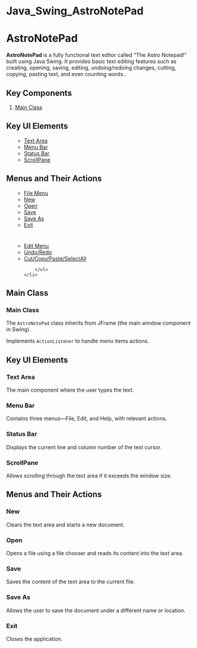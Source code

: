 # Java_Swing_AstroNotePad

<!DOCTYPE html>
<html>

<body>

<h1>AstroNotePad</h1>

<p><strong> AstroNotePad </strong> is a fully functional text editor called "The Astro Notepad!" built using Java Swing. It provides basic text editing features such as creating, opening, saving, editing, undoing/redoing changes, cutting, copying, pasting text, and even counting words..
  
<h2>Key Components</h2>

<ol>
   <li><a href="#classes">Main Class</a></li>
</ol>

<h2>Key UI Elements</h2>

<ol>
        <ul>
            <li><a href=“#textarea”>Text Area</a></li>
            <li><a href=“#menubar”>Menu Bar</a></li>
            <li><a href=“#statusbar”>Status Bar</a></li>
            <li><a href=“#scrollpane”>ScrollPane</a></li>
        </ul>
    </li>
</ol>

<h2>Menus and Their Actions</h2>

<ol>
        <ul>
            <li><a href=“#filemenu”>File Menu</a></li>
            	<li><a href=“#new”>New</a></li>
            	<li><a href=“#open”>Open</a></li>
            	<li><a href=“#save”>Save</a></li>
            	<li><a href=“#saveas”>Save As</a></li>
            	<li><a href=“#exit”>Exit</a></li>
          <h1></h1>
		        <li><a href=“#editmenu”>Edit Menu</a></li>
            	<li><a href=“#undo/redo”>Undo/Redo</a></li>
            	<li><a href=“#cut/copy/paste/selectall”>Cut/Copy/Paste/SelectAll</a></li>
            	
        </ul>
    </li>
</ol>



<h2 id=“mainclass”>Main Class</h2>

<h3 id=“main class”>Main Class</h3>
<p>The <code>AstroNotePad</code> class inherits from JFrame (the main window component in Swing).</p>
<p>Implements <code>ActionListener</code> to handle menu items actions.</p>


<h2 id=“keyuielements”>Key UI Elements</h2>

<h3 id=“textarea”>Text Area</h3>
<p>The main component where the user types the text.</p>

<h3 id=“menubar”>Menu Bar</h3>
<p>Contains three menus—File, Edit, and Help, with relevant actions.</p>

<h3 id=“statusbar”>Status Bar</h3>
<p>Displays the current line and column number of the text cursor.</p>

<h3 id=“scrollpane”>ScrollPane</h3>
<p>Allows scrolling through the text area if it exceeds the window size.</p>


<h2 id=“keyuielements”>Menus and Their Actions</h2>

<h3 id=“new”>New</h3>
<p>Clears the text area and starts a new document.</p>

<h3 id=“open”>Open</h3>
<p>Opens a file using a file chooser and reads its content into the text area.</p>

<h3 id=“save”>Save</h3>
<p>Saves the content of the text area to the current file.</p>

<h3 id=“saveas”>Save As</h3>
<p>Allows the user to save the document under a different name or location.</p>

<h3 id=“exit”>Exit</h3>
<p>Closes the application.</p>



</body>

</html>









